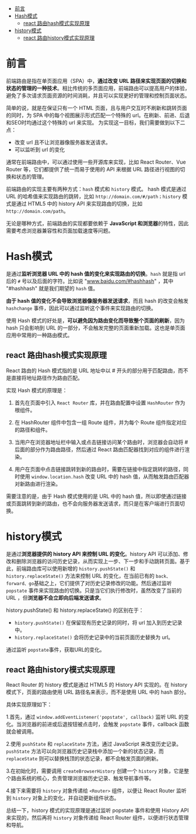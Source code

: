 - [前言](#前言)
- [Hash模式](#hash模式)
  - [react 路由hash模式实现原理](#react-路由hash模式实现原理)
- [history模式](#history模式)
  - [react 路由history模式实现原理](#react-路由history模式实现原理)

# 前言

前端路由是指在单页面应用（SPA）中，**通过改变 URL 路径来实现页面的切换和状态的管理的一种技术**。相比传统的多页面应用，前端路由可以提高用户的体验，避免了多次请求页面资源的时间消耗，并且可以实现更好的管理和控制页面状态。

简单的说，就是在保证只有一个 HTML 页面，且与用户交互时不刷新和跳转页面的同时，为 SPA 中的每个视图展示形式匹配一个特殊的 url。在刷新、前进、后退和SEO时均通过这个特殊的 url 来实现。
为实现这一目标，我们需要做到以下二点：

- 改变 url 且不让浏览器像服务器发送请求。
- 可以监听到 url 的变化

通常在前端路由中，可以通过使用一些开源库来实现，比如 React Router、Vue Router 等，它们都提供了统一而易于使用的 API 来根据 URL 路径进行视图的切换和状态的管理。

前端路由的实现主要有两种方式：`hash` 模式和 `history` 模式。 hash 模式是通过 URL 的哈希值来实现路由的跳转，比如 `http://domain.com/#/path；history` 模式是通过 HTML5 中的 history API 来实现路由的切换，比如 `http://domain.com/path`。

无论是哪种方式，前端路由的实现都要依赖于 **JavaScript 和浏览器**的特性，因此需要考虑浏览器兼容性和页面加载速度等问题。

# Hash模式

是通过**监听浏览器 URL 中的 hash 值的变化来实现路由的切换**。`hash` 就是指 url 后的 `#` 号以及后面的字符。比如说 "www.baidu.com/#hashhash" ，其中 "#hashhash" 就是我们期望的 `hash` 值。

**由于 hash 值的变化不会导致浏览器像服务器发送请求**，而且 hash 的改变会触发 `hashchange` 事件，因此可以通过监听这个事件来实现路由的切换。

使用 Hash 模式的好处是，**可以避免因为路由变化而导致整个页面的刷新**，因为 hash 只会影响到 URL 的一部分，不会触发完整的页面重新加载。这也是单页面应用中常用的一种路由模式。

## react 路由hash模式实现原理

React 路由的 Hash 模式指的是 URL 地址中以 # 开头的部分用于匹配路由，而不是直接将地址路径作为路由匹配。

实现 Hash 模式的原理是：

1. 首先在页面中引入 `React Router` 库，并在路由配置中设置 `HashRouter` 作为根组件。

2. 在 HashRouter 组件中包含一组 Route 组件，并为每个 Route 组件指定对应的路径和组件。

3. 当用户在浏览器地址栏中输入或点击链接访问某个路由时，浏览器会自动将 # 后面的部分作为路由路径，然后通过 React 路由匹配器找到对应的组件进行渲染。

4. 用户在页面中点击链接跳转到新的路由时，需要在链接中指定跳转的路径，同时使用 `window.location.hash` 改变 URL 中的 hash 值，从而触发路由匹配器对新路由进行渲染。

需要注意的是，由于 Hash 模式使用的是 URL 中的 hash 值，所以即使通过链接或页面跳转到新的路由，也不会向服务器发送请求，而只是在客户端进行页面切换。

# history模式

是通过**浏览器提供的 history API 来控制 URL 的变化**。history API 可以添加、修改和删除浏览器的访问历史记录，从而实现上一步、下一步和手动跳转页面。基于此，前端路由库可以使用新增的 `history.pushState()` 和 `history.replaceState()` 方法来控制 URL 的变化，在当前已有的 `back、forward、go`基础之上，它们提供了对历史记录修改的功能。然后通过监听 `popstate` 事件来实现路由的切换。只是当它们执行修改时，虽然改变了当前的 URL ，但**浏览器不会立即向后端发送请求**。

history.pushState() 和 history.replaceState() 的区别在于：

- `history.pushState()` 在保留现有历史记录的同时，将 url 加入到历史记录中。
- `history.replaceState()` 会将历史记录中的当前页面历史替换为 url。

通过监听 `popstate`事件，获取URL的变化。

## react 路由history模式实现原理

React Router 的 history 模式是通过 HTML5 的 History API 实现的。在 history 模式下，页面的路由使用 URL 路径名来表示，而不是使用 URL 中的 hash 部分。

具体实现原理如下：

1.首先，通过 `window.addEventListener('popstate', callback)` 监听 URL 的变化。当浏览器的前进或后退按钮被点击时，会触发 `popstate` 事件，callback 函数就会被调用。

2.使用 `pushState` 和 `replaceState` 方法，通过 JavaScript 来改变历史记录。`pushState` 方法可以向浏览器历史记录栈中添加一个新的状态记录，而 `replaceState` 则可以替换栈顶的状态记录，都不会触发页面的刷新。

3.在初始化时，需要调用 `createBrowserHistory` 创建一个 `history` 对象，它是整个路由系统的核心，负责管理浏览器历史记录、触发导航事件等。

4.接下来需要将 `history` 对象传递给 `<Router>` 组件，以便让 React Router 监听到 `history` 对象上的变化，并自动更新组件状态。

总结一下，history 模式的实现原理是通过监听 popstate 事件和使用 History API 来实现的，然后再将 `history` 对象传递给 React Router 组件，以便进行状态管理和导航。